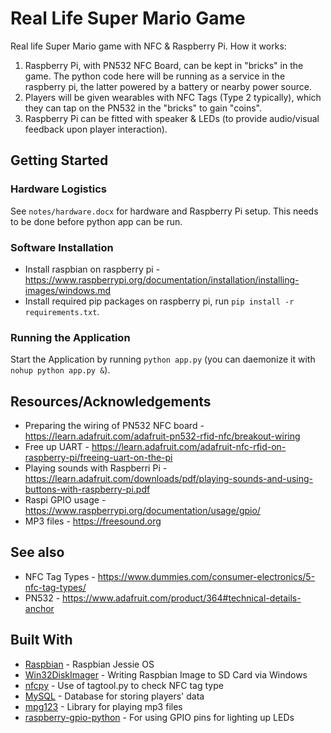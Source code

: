 # Real Life Super Mario Game
Real life Super Mario game with NFC & Raspberry Pi.
How it works: 
1) Raspberry Pi, with PN532 NFC Board, can be kept in "bricks" in the game. The python code here will be running as a service in the raspberry pi, the latter powered by a battery or nearby power source.
2) Players will be given wearables with NFC Tags (Type 2 typically), which they can tap on the PN532 in the "bricks" to gain "coins".
3) Raspberry Pi can be fitted with speaker & LEDs (to provide audio/visual feedback upon player interaction).

## Getting Started

### Hardware Logistics
See `notes/hardware.docx` for hardware and Raspberry Pi setup. This needs to be done before python app can be run.

### Software Installation
* Install raspbian on raspberry pi - https://www.raspberrypi.org/documentation/installation/installing-images/windows.md
* Install required pip packages on raspberry pi, run `pip install -r requirements.txt`.

### Running the Application
Start the Application by running `python app.py` (you can daemonize it with `nohup python app.py &`).

## Resources/Acknowledgements
* Preparing the wiring of PN532 NFC board - https://learn.adafruit.com/adafruit-pn532-rfid-nfc/breakout-wiring
* Free up UART - https://learn.adafruit.com/adafruit-nfc-rfid-on-raspberry-pi/freeing-uart-on-the-pi
* Playing sounds with Raspberri Pi - https://learn.adafruit.com/downloads/pdf/playing-sounds-and-using-buttons-with-raspberry-pi.pdf
* Raspi GPIO usage - https://www.raspberrypi.org/documentation/usage/gpio/
* MP3 files - https://freesound.org

## See also
* NFC Tag Types - https://www.dummies.com/consumer-electronics/5-nfc-tag-types/
* PN532 - https://www.adafruit.com/product/364#technical-details-anchor

## Built With
* [Raspbian](https://www.raspberrypi.org/downloads/raspbian/) - Raspbian Jessie OS
* [Win32DiskImager](http://sourceforge.net/projects/win32diskimager/) - Writing Raspbian Image to SD Card via Windows
* [nfcpy](https://launchpad.net/nfcpy/0.10/0.10.2/+download/nfcpy-0.10.2.tar.gz) - Use of tagtool.py to check NFC tag type
* [MySQL](https://www.mysql.com/) - Database for storing players' data
* [mpg123](https://www.mpg123.de/) - Library for playing mp3 files
* [raspberry-gpio-python](https://sourceforge.net/p/raspberry-gpio-python/wiki/Home/) - For using GPIO pins for lighting up LEDs
